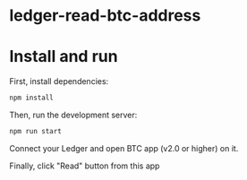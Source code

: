 # ledger-read-btc-address

# Install and run

First, install dependencies:

```bash
npm install
```

Then, run the development server:

```bash
npm run start
````

Connect your Ledger and open BTC app (v2.0 or higher) on it.

Finally, click "Read" button from this app
